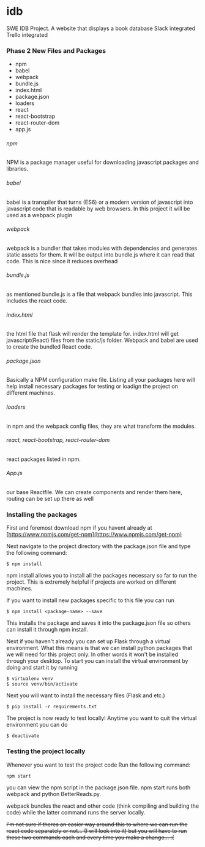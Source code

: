 # idb
SWE IDB Project. A website that displays a book database
Slack integrated
Trello integrated

### Phase 2 New Files and Packages
* npm 
* babel
* webpack
* bundle.js
* index.html
* package.json
* loaders
* react
* react-bootstrap
* react-router-dom
* app.js

###### npm
NPM is a package manager useful for downloading javascript packages and libraries.

###### babel
babel is a transpiler that turns (ES6) or a modern version of javascript into javascript code that is readable by web browsers. In this project it will be used as a webpack plugin

###### webpack
webpack is a bundler that takes modules with dependencies and generates static assets for them. It will be output into bundle.js where it can read that code. This is nice since it reduces overhead

###### bundle.js
as mentioned bundle.js is a file that webpack bundles into javascript. This includes the react code.

###### index.html
the html file that flask will render the template for. index.html will get javascript(React) files from the static/js folder. Webpack and babel are used to create the bundled React code.

###### package.json
Basically a NPM configuration make file. Listing all your packages here will help install necessary packages for testing or loadign the project on different machines.

###### loaders
in npm and the webpack config files, they are what transform the modules.

###### react, react-bootstrap, react-router-dom
react packages listed in npm.

###### App.js
our base Reactfile. We can create components and render them here, routing can be set up there as well

### Installing the packages

First and foremost download npm if you havent already at [https://www.npmjs.com/get-npm](https://www.npmjs.com/get-npm)

Next navigate to the project directory with the package.json file and type the following command:
```
$ npm install
```

npm install allows you to install all the packages necessary so far to run the project. This is extremely helpful if projects are worked on different machines.

If you want to install new packages specific to this file you can run
``` 
$ npm install <package-name> --save
```
This installs the package and saves it into the package.json file so others can install it through npm install.

Next if you haven't already you can set up Flask through a virtual environment. What this means is that we can install python packages that we will need for this project only. In other words it won't be installed through your desktop. To start you can install the virtual environment by doing and start it by running

```
$ virtualenv venv
$ source venv/bin/activate
```
Next you will want to install the necessary files (Flask and etc.)
```
$ pip install -r requirements.txt
```
The project is now ready to test locally! Anytime you want to quit the virtual environment you can do
```
$ deactivate
```

### Testing the project locally

Whenever you want to test the project code Run the following command:
```
npm start
```

you can view the npm script in the package.json file. npm start runs both webpack and python BetterReads.py.

webpack bundles the react and other code (think compiling and building the code) while the latter command runs the server locally.

~~I'm not sure if theres an easier way around this to where we can run the react code separately or not... (I will look into it) but you will have to run these two commands each and every time you make a change... :(~~
